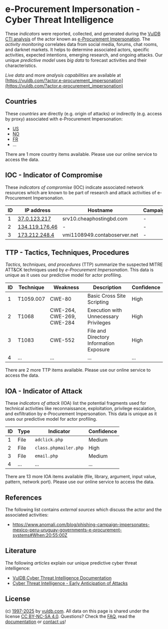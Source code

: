 # e-Procurement Impersonation - Cyber Threat Intelligence

These _indicators_ were reported, collected, and generated during the [VulDB CTI analysis](https://vuldb.com/?kb.cti) of the actor known as [e-Procurement Impersonation](https://vuldb.com/?actor.e-procurement_impersonation). The _activity monitoring_ correlates data from social media, forums, chat rooms, and darknet markets. It helps to determine associated actors, specific activities, expected intentions, emerging research, and ongoing attacks. Our unique _predictive model_ uses _big data_ to forecast activities and their characteristics.

_Live data_ and more _analysis capabilities_ are available at [https://vuldb.com/?actor.e-procurement_impersonation](https://vuldb.com/?actor.e-procurement_impersonation)

## Countries

These _countries_ are directly (e.g. origin of attacks) or indirectly (e.g. access by proxy) associated with e-Procurement Impersonation:

* [US](https://vuldb.com/?country.us)
* [NO](https://vuldb.com/?country.no)
* [FR](https://vuldb.com/?country.fr)
* ...

There are 1 more country items available. Please use our online service to access the data.

## IOC - Indicator of Compromise

These _indicators of compromise_ (IOC) indicate associated network resources which are known to be part of research and attack activities of e-Procurement Impersonation.

ID | IP address | Hostname | Campaign | Confidence
-- | ---------- | -------- | -------- | ----------
1 | [37.0.123.217](https://vuldb.com/?ip.37.0.123.217) | srv10.cheaphostingbd.com | - | High
2 | [134.119.176.46](https://vuldb.com/?ip.134.119.176.46) | - | - | High
3 | [173.212.248.4](https://vuldb.com/?ip.173.212.248.4) | vmi1108949.contaboserver.net | - | High

## TTP - Tactics, Techniques, Procedures

_Tactics, techniques, and procedures_ (TTP) summarize the suspected MITRE ATT&CK techniques used by _e-Procurement Impersonation_. This data is unique as it uses our predictive model for actor profiling.

ID | Technique | Weakness | Description | Confidence
-- | --------- | -------- | ----------- | ----------
1 | T1059.007 | CWE-80 | Basic Cross Site Scripting | High
2 | T1068 | CWE-264, CWE-269, CWE-284 | Execution with Unnecessary Privileges | High
3 | T1083 | CWE-552 | File and Directory Information Exposure | High
4 | ... | ... | ... | ...

There are 2 more TTP items available. Please use our online service to access the data.

## IOA - Indicator of Attack

These _indicators of attack_ (IOA) list the potential fragments used for technical activities like reconnaissance, exploitation, privilege escalation, and exfiltration by e-Procurement Impersonation. This data is unique as it uses our predictive model for actor profiling.

ID | Type | Indicator | Confidence
-- | ---- | --------- | ----------
1 | File | `adclick.php` | Medium
2 | File | `class.phpmailer.php` | High
3 | File | `email.php` | Medium
4 | ... | ... | ...

There are 13 more IOA items available (file, library, argument, input value, pattern, network port). Please use our online service to access the data.

## References

The following list contains _external sources_ which discuss the actor and the associated activities:

* https://www.anomali.com/blog/phishing-campaign-impersonates-mexico-peru-uruguay-governments-e-procurement-systems#When:20:55:00Z

## Literature

The following _articles_ explain our unique predictive cyber threat intelligence:

* [VulDB Cyber Threat Intelligence Documentation](https://vuldb.com/?kb.cti)
* [Cyber Threat Intelligence - Early Anticipation of Attacks](https://www.scip.ch/en/?labs.20201022)

## License

(c) [1997-2025](https://vuldb.com/?kb.changelog) by [vuldb.com](https://vuldb.com/?kb.about). All data on this page is shared under the license [CC BY-NC-SA 4.0](https://creativecommons.org/licenses/by-nc-sa/4.0/). Questions? Check the [FAQ](https://vuldb.com/?kb.faq), read the [documentation](https://vuldb.com/?kb) or [contact us](https://vuldb.com/?contact)!
